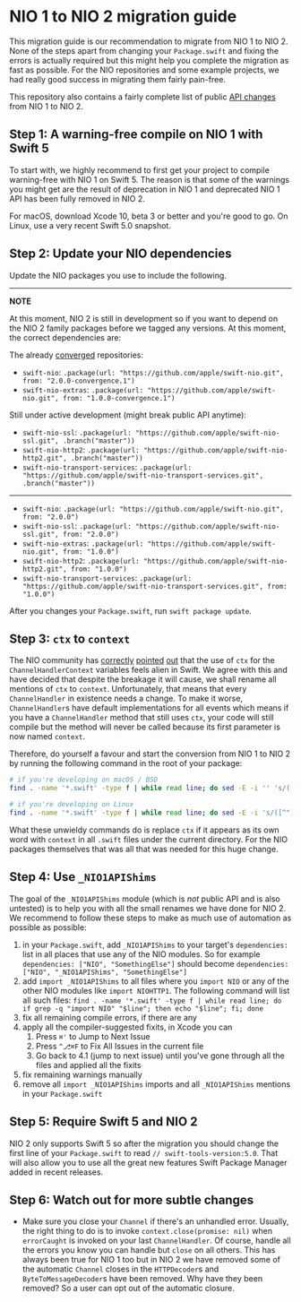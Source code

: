 # NIO 1 to NIO 2 migration guide

This migration guide is our recommendation to migrate from NIO 1 to NIO 2. None of the steps apart from changing your `Package.swift` and fixing the errors is actually required but this might help you complete the migration as fast as possible. For the NIO repositories and some example projects, we had really good success in migrating them fairly pain-free.

This repository also contains a fairly complete list of public [API changes](https://github.com/apple/swift-nio/blob/master/docs/public-api-changes-NIO1-to-NIO2.md) from NIO 1 to NIO 2.

## Step 1: A warning-free compile on NIO 1 with Swift 5

To start with, we highly recommend to first get your project to compile warning-free with NIO 1 on Swift 5. The reason is that some of the warnings you might get are the result of deprecation in NIO 1 and deprecated NIO 1 API has been fully removed in NIO 2.

For macOS, download Xcode 10, beta 3 or better and you're good to go. On Linux, use a very recent Swift 5.0 snapshot.

## Step 2: Update your NIO dependencies

Update the NIO packages you use to include the following.

---
**NOTE**

At this moment, NIO 2 is still in development so if you want to depend on the NIO 2 family packages before we tagged any versions. At this moment, the correct dependencies are:

The already [converged](https://forums.swift.org/t/swiftnio-2-repository-convergence-plan/21387) repositories:

- `swift-nio`: `.package(url: "https://github.com/apple/swift-nio.git", from: "2.0.0-convergence.1")`
- `swift-nio-extras`: `.package(url: "https://github.com/apple/swift-nio.git", from: "1.0.0-convergence.1")`

Still under active development (might break public API anytime):

- `swift-nio-ssl`: `.package(url: "https://github.com/apple/swift-nio-ssl.git", .branch("master"))`
- `swift-nio-http2`: `.package(url: "https://github.com/apple/swift-nio-http2.git", .branch("master"))`
- `swift-nio-transport-services`: `.package(url: "https://github.com/apple/swift-nio-transport-services.git", .branch("master"))`

---

- `swift-nio`: `.package(url: "https://github.com/apple/swift-nio.git", from: "2.0.0")`
- `swift-nio-ssl`: `.package(url: "https://github.com/apple/swift-nio-ssl.git", from: "2.0.0")`
- `swift-nio-extras`: `.package(url: "https://github.com/apple/swift-nio.git", from: "1.0.0")`
- `swift-nio-http2`: `.package(url: "https://github.com/apple/swift-nio-http2.git", from: "1.0.0")`
- `swift-nio-transport-services`: `.package(url: "https://github.com/apple/swift-nio-transport-services.git", from: "1.0.0")`

After you changes your `Package.swift`, run `swift package update`.

## Step 3: `ctx` to `context`

The NIO community has [correctly](https://swift.org/documentation/api-design-guidelines/#avoid-abbreviations) [pointed](https://github.com/apple/swift-nio/issues/663#issuecomment-442013880) [out](https://github.com/apple/swift-nio/issues/483) that the use of `ctx` for the `ChannelHandlerContext` variables feels alien in Swift. We agree with this and have decided that despite the breakage it will cause, we shall rename all mentions of `ctx` to `context`. Unfortunately, that means that every `ChannelHandler` in existence needs a change. To make it worse, `ChannelHandler`s have default implementations for all events which means if you have a `ChannelHandler` method that still uses `ctx`, your code will still compile but the method will never be called because its first parameter is now named `context`.

Therefore, do yourself a favour and start the conversion from NIO 1 to NIO 2 by running the following command in the root of your package:

```bash
# if you're developing on macOS / BSD
find . -name '*.swift' -type f | while read line; do sed -E -i '' 's/([^"])[[:<:]]ctx[[:>:]]([^"])/\1context\2/g' "$line"; done
```

```bash
# if you're developing on Linux
find . -name '*.swift' -type f | while read line; do sed -E -i 's/([^"])\<ctx\>([^"])/\1context\2/g' "$line";  done
```

What these unwieldy commands do is replace `ctx` if it appears as its own word with `context` in all `.swift` files under the current directory. For the NIO packages themselves that was all that was needed for this huge change.

## Step 4: Use `_NIO1APIShims`

The goal of the `_NIO1APIShims` module (which is _not_ public API and is also untested) is to help you with all the small renames we have done for NIO 2. We recommend to follow these steps to make as much use of automation as possible as possible:

1. in your `Package.swift`, add `_NIO1APIShims` to your target's `dependencies:` list in all places that use any of the NIO modules. So for example `dependencies: ["NIO", "SomethingElse"]` should become `dependencies: ["NIO", "_NIO1APIShims", "SomethingElse"]`
2. add `import _NIO1APIShims` to all files where you `import NIO` or any of the other NIO modules like `import NIOHTTP1`. The following command will list all such files:
  `find . -name '*.swift' -type f | while read line; do if grep -q "import NIO" "$line"; then echo "$line"; fi; done`
3. fix all remaining compile errors, if there are any
4. apply all the compiler-suggested fixits, in Xcode you can
   1. Press `⌘'` to Jump to Next Issue
   2. Press `^⎇⌘F` to Fix All Issues in the current file
   3. Go back to 4.1 (jump to next issue) until you've gone through all the files and applied all the fixits
5. fix remaining warnings manually
6. remove all `import _NIO1APIShims` imports and all `_NIO1APIShims` mentions in your `Package.swift`

## Step 5: Require Swift 5 and NIO 2

NIO 2 only supports Swift 5 so after the migration you should change the first line of your `Package.swift` to read `// swift-tools-version:5.0`. That will also allow you to use all the great new features Swift Package Manager added in recent releases.

## Step 6: Watch out for more subtle changes

- Make sure you close your `Channel` if there's an unhandled error. Usually, the right thing to do is to invoke `context.close(promise: nil)` when `errorCaught` is invoked on your last `ChannelHandler`. Of course, handle all the errors you know you can handle but `close` on all others. This has always been true for NIO 1 too but in NIO 2 we have removed some of the automatic `Channel` closes in the `HTTPDecoder`s and `ByteToMessageDecoder`s have been removed. Why have they been removed? So a user can opt out of the automatic closure.
